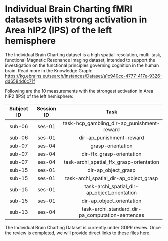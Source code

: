 # Individual Brain Charting fMRI datasets with strong activation in Area hIP2 (IPS) of the left hemisphere

The Individual Brain Charting dataset is a high spatial-resolution, multi-task, functional Magnetic Resonance Imaging dataset, intended to support the investigation on the functional principles governing cognition in the human brain.
Read more in the Knowledge Graph: https://kg.ebrains.eu/search/instances/Dataset/a1c940cc-4777-417e-9326-dd6584d6c71f

Following are the 10 measurements with the strongest activation in Area hIP2 (IPS) of the left hemisphere:

| Subject ID | Session ID | Task |
| :-: | :-: | :-: |
| sub-06 | ses-01 | task-hcp_gambling_dir-ap_punishment-reward|
| sub-06 | ses-01 | dir-ap_punishment-reward|
| sub-07 | ses-04 | grasp-orientation|
| sub-07 | ses-04 | dir-ffx_grasp-orientation|
| sub-07 | ses-04 | task-archi_spatial_ffx_grasp-orientation|
| sub-15 | ses-01 | dir-ap_object_grasp|
| sub-15 | ses-01 | task-archi_spatial_dir-ap_object_grasp|
| sub-15 | ses-01 | task-archi_spatial_dir-ap_object_orientation|
| sub-15 | ses-01 | dir-ap_object_orientation|
| sub-13 | ses-04 | task-archi_standard_dir-pa_computation-sentences|


The Individual Brain Charting Dataset is currently under GDPR review. Once the review is completed, we will provide direct links to these files here.